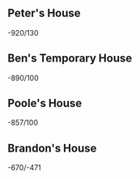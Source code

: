 ## Peter's House
-920/130

## Ben's Temporary House
-890/100

## Poole's House
-857/100

## Brandon's House
-670/-471